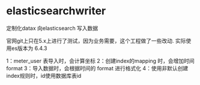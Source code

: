 # elasticsearchwriter
定制化datax 向elasticsearch  写入数据


官网git上只在5.x上进行了测试，因为业务需要，这个工程做了一些改动. 
实际使用es版本为 6.4.3

1：meter_user 表导入时，会计算坐标
2：创建index的mapping 时，会增加时间format
3：导入数据时，会根据时间的 format 进行格式化
4：使用非默认创建index规则时，id使用数据库表id
